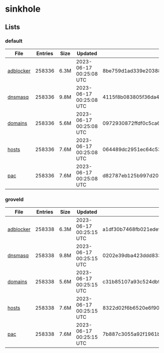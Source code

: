 # sinkhole

## Lists

### default

|File|Entries|Size|Updated|Hash|
|-|-|-|-|-|
|[adblocker](https://raw.githubusercontent.com/groveld/sinkhole/lists/default/adblocker.txt)|258336|6.3M|2023-06-17 00:25:08 UTC|8be759d1ad339e20388df5edf7a1ecb2d8d7f17b7f1986f9c466bfef797f65b4|
|[dnsmasq](https://raw.githubusercontent.com/groveld/sinkhole/lists/default/dnsmasq.txt)|258336|9.8M|2023-06-17 00:25:08 UTC|4115f8b083805f36da438fcbf30c44bfc1a324d0e0c1694703512425cfcee2b5|
|[domains](https://raw.githubusercontent.com/groveld/sinkhole/lists/default/domains.txt)|258336|5.6M|2023-06-17 00:25:08 UTC|0972930872ffdf0c5ca68deb72e6e595b3c9b573de7641ffcd94a69a1dd39f30|
|[hosts](https://raw.githubusercontent.com/groveld/sinkhole/lists/default/hosts.txt)|258336|7.6M|2023-06-17 00:25:08 UTC|064489dc2951ec64c536e2d517b457aba94641b5071a07c591c387c26ccb4c3f|
|[pac](https://raw.githubusercontent.com/groveld/sinkhole/lists/default/pac.txt)|258336|7.6M|2023-06-17 00:25:08 UTC|d82787eb125b997d20cc6cc21d392f719e23ad4956f4b344d153eb69720a7cef|

### groveld

|File|Entries|Size|Updated|Hash|
|-|-|-|-|-|
|[adblocker](https://raw.githubusercontent.com/groveld/sinkhole/lists/groveld/adblocker.txt)|258338|6.3M|2023-06-17 00:25:15 UTC|a1df30b7468fb021edefd6c20c88d39edf08d4b9a1f387155a7b9e32c03c1928|
|[dnsmasq](https://raw.githubusercontent.com/groveld/sinkhole/lists/groveld/dnsmasq.txt)|258338|9.8M|2023-06-17 00:25:15 UTC|0202e39dba423ddd8335a4cf48e13bae00b8d2a254efb13f12e45ca9773a85e4|
|[domains](https://raw.githubusercontent.com/groveld/sinkhole/lists/groveld/domains.txt)|258338|5.6M|2023-06-17 00:25:15 UTC|c31b85107a93c524db94d41acc58468051fa457d25d9f1d6d15937bd10070777|
|[hosts](https://raw.githubusercontent.com/groveld/sinkhole/lists/groveld/hosts.txt)|258338|7.6M|2023-06-17 00:25:15 UTC|8322d02f6b6520e6f903558b6184d3fecbe38a8793cbf59571c157871c84a9ed|
|[pac](https://raw.githubusercontent.com/groveld/sinkhole/lists/groveld/pac.txt)|258338|7.6M|2023-06-17 00:25:15 UTC|7b887c3055a92f1961b8554ab758f35948769efa8a048e53265b172f82f7ee77|

